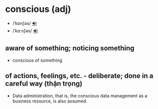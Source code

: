 # conscious (adj)

- /ˈkɒnʃəs/ [🔊](https://www.oxfordlearnersdictionaries.com/media/english/uk_pron/x/xco/xcons/xconscious__gb_1.mp3)
- /ˈkɑːnʃəs/ [🔊](https://www.oxfordlearnersdictionaries.com/media/english/us_pron/x/xco/xcons/xconscious__us_2.mp3)

## aware of something; noticing something

- conscious of something

## of actions, feelings, etc. - deliberate; done in a careful way (thận trọng)

- Data administration, that is, the conscious data management as a business resource, is also assumed.
